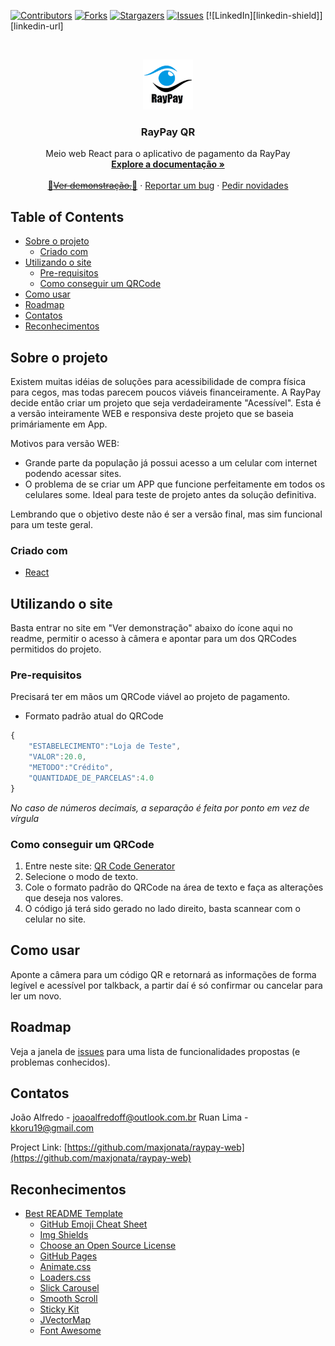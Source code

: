 <!--
Porpadronização, o template para esse Readme foi retirado do link abaixo, e os comentários do proprietário serão mantidos para guiar futuras mudanças dos participantes do projeto.
https://github.com/othneildrew/Best-README-Template/blob/master/README.md
-->





<!-- PROJECT SHIELDS -->
<!--
*** I'm using markdown "reference style" links for readability.
*** Reference links are enclosed in brackets [ ] instead of parentheses ( ).
*** See the bottom of this document for the declaration of the reference variables
*** for contributors-url, forks-url, etc. This is an optional, concise syntax you may use.
*** https://www.markdownguide.org/basic-syntax/#reference-style-links
-->
[![Contributors][contributors-shield]][contributors-url]
[![Forks][forks-shield]][forks-url]
[![Stargazers][stars-shield]][stars-url]
[![Issues][issues-shield]][issues-url]
[![LinkedIn][linkedin-shield]][linkedin-url]



<!-- PROJECT LOGO -->
<br />
<p align="center">
  <a href="https://github.com/maxjonata/raypay-web">
    <img src="public/icon512.png" alt="Logo" width="80" height="80">
  </a>

  <h3 align="center">RayPay QR</h3>

  <p align="center">
    Meio web React para o aplicativo de pagamento da RayPay
    <br />
    <a href="https://github.com/maxjonata/raypay-web"><strong>Explore a documentação »</strong></a>
    <br />
    <br />
    <a href="https://github.com/maxjonata/raypay-web">🚧<strike>Ver demonstração.</strike>🚧</a>
    ·
    <a href="https://github.com/maxjonata/raypay-web">Reportar um bug</a>
    ·
    <a href="https://github.com/maxjonata/raypay-web">Pedir novidades</a>
  </p>
</p>



<!-- TABLE OF CONTENTS -->
## Table of Contents

* [Sobre o projeto](#sobre-o-projeto)
  * [Criado com](#criado-com)
* [Utilizando o site](#utilizando-o-site)
  * [Pre-requisitos](#pre-requisitos)
  * [Como conseguir um QRCode](#como-conseguir-um-qrcode)
* [Como usar](#como-usar)
* [Roadmap](#roadmap)
* [Contatos](#contatos)
* [Reconhecimentos](#reconhecimentos)



<!-- ABOUT THE PROJECT -->
## Sobre o projeto

Existem muitas idéias de soluções para acessibilidade de compra física para cegos, mas todas parecem poucos viáveis financeiramente. A RayPay decide então criar um projeto que seja verdadeiramente "Acessível". Esta é a versão inteiramente WEB e responsiva deste projeto que se baseia primáriamente em App.

Motivos para versão WEB:
* Grande parte da população já possui acesso a um celular com internet podendo acessar sites.
* O problema de se criar um APP que funcione perfeitamente em todos os celulares some. Ideal para teste de projeto antes da solução definitiva.

Lembrando que o objetivo deste não é ser a versão final, mas sim funcional para um teste geral.

### Criado com

* [React](https://pt-br.reactjs.org)



<!-- GETTING STARTED -->
## Utilizando o site

Basta entrar no site em "Ver demonstração" abaixo do ícone aqui no readme, permitir o acesso à câmera e apontar para um dos QRCodes permitidos do projeto.

### Pre-requisitos

Precisará ter em mãos um QRCode viável ao projeto de pagamento.
* Formato padrão atual do QRCode
```javascript
{
    "ESTABELECIMENTO":"Loja de Teste",
    "VALOR":20.0,
    "METODO":"Crédito",
    "QUANTIDADE_DE_PARCELAS":4.0
}
```
_No caso de números decimais, a separação é feita por ponto em vez de vírgula_

### Como conseguir um QRCode

1. Entre neste site: [QR Code Generator](https://br.qr-code-generator.com)
2. Selecione o modo de texto.
3. Cole o formato padrão do QRCode na área de texto e faça as alterações que deseja nos valores.
4. O código já terá sido gerado no lado direito, basta scannear com o celular no site.



<!-- USAGE EXAMPLES -->
## Como usar

Aponte a câmera para um código QR e retornará as informações de forma legível e acessível por talkback, a partir daí é só confirmar ou cancelar para ler um novo.



<!-- ROADMAP -->
## Roadmap

Veja a janela de [issues](https://github.com/maxjonata/raypay-web/issues) para uma lista de funcionalidades propostas (e problemas conhecidos).

<!-- CONTACT -->
## Contatos

João Alfredo - joaoalfredoff@outlook.com.br
Ruan Lima - kkoru19@gmail.com

Project Link: [https://github.com/maxjonata/raypay-web](https://github.com/maxjonata/raypay-web)



<!-- ACKNOWLEDGEMENTS -->
## Reconhecimentos
* [Best README Template](https://github.com/othneildrew/Best-README-Template)
    * [GitHub Emoji Cheat Sheet](https://www.webpagefx.com/tools/emoji-cheat-sheet)
    * [Img Shields](https://shields.io)
    * [Choose an Open Source License](https://choosealicense.com)
    * [GitHub Pages](https://pages.github.com)
    * [Animate.css](https://daneden.github.io/animate.css)
    * [Loaders.css](https://connoratherton.com/loaders)
    * [Slick Carousel](https://kenwheeler.github.io/slick)
    * [Smooth Scroll](https://github.com/cferdinandi/smooth-scroll)
    * [Sticky Kit](http://leafo.net/sticky-kit)
    * [JVectorMap](http://jvectormap.com)
    * [Font Awesome](https://fontawesome.com)





<!-- MARKDOWN LINKS & IMAGES -->
<!-- https://www.markdownguide.org/basic-syntax/#reference-style-links -->
[contributors-shield]: https://img.shields.io/github/contributors/othneildrew/Best-README-Template.svg?style=flat-square
[contributors-url]: https://github.com/maxjonata/raypay-web/graphs/contributors
[forks-shield]: https://img.shields.io/github/forks/othneildrew/Best-README-Template.svg?style=flat-square
[forks-url]: https://github.com/maxjonata/raypay-web/network/members
[stars-shield]: https://img.shields.io/github/stars/othneildrew/Best-README-Template.svg?style=flat-square
[stars-url]: https://github.com/maxjonata/raypay-web/stargazers
[issues-shield]: https://img.shields.io/github/issues/othneildrew/Best-README-Template.svg?style=flat-square
[issues-url]: https://github.com/maxjonata/raypay-web/issues
[license-shield]: https://img.shields.io/github/license/othneildrew/Best-README-Template.svg?style=flat-square
[license-url]: https://github.com/maxjonata/raypay-web/blob/master/LICENSE.txt
